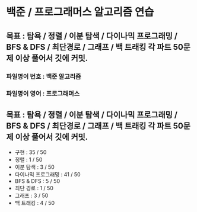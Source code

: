 
# 백준 / 프로그래머스 알고리즘 연습

## 목표 : 탐욕 / 정렬 / 이분 탐색 / 다이나믹 프로그래밍 / BFS & DFS / 최단경로 / 그래프 / 백 트래킹  각 파트 50문제 이상 풀어서 깃에 커밋.

### 파일명이 번호 : 백준 알고리즘
### 파일명이 영어 : 프로그래머스


## 목표 : 탐욕 / 정렬 / 이분 탐색 / 다이나믹 프로그래밍 / BFS & DFS / 최단경로 / 그래프 / 백 트래킹  각 파트 50문제 이상 풀어서 깃에 커밋.


- 구현 : 35 / 50
- 정렬 : 1 / 50
- 이분 탐색 : 3 / 50
- 다이나믹 프로그래밍 : 41 / 50
- BFS & DFS : 5 / 50
- 최단 경로 : 1 / 50
- 그래프 : 3 / 50
- 백 트래킹 : 4 / 50

